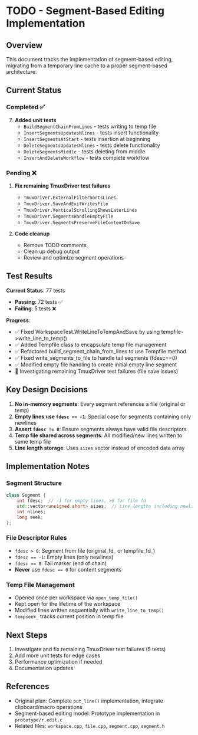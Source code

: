 # TODO - Segment-Based Editing Implementation

## Overview
This document tracks the implementation of segment-based editing, migrating from a temporary line cache to a proper segment-based architecture.

## Current Status

### Completed ✅

7. **Added unit tests**
   - `BuildSegmentChainFromLines` - tests writing to temp file
   - `InsertSegmentsUpdatesNlines` - tests insert functionality
   - `InsertSegmentsAtStart` - tests insertion at beginning
   - `DeleteSegmentsUpdatesNlines` - tests delete functionality  
   - `DeleteSegmentsMiddle` - tests deleting from middle
   - `InsertAndDeleteWorkflow` - tests complete workflow

### Pending ❌

1. **Fix remaining TmuxDriver test failures**
   - `TmuxDriver.ExternalFilterSortsLines`
   - `TmuxDriver.SaveAndExitWritesFile`
   - `TmuxDriver.VerticalScrollingShowsLaterLines`
   - `TmuxDriver.SegmentsHandleEmptyFile`
   - `TmuxDriver.SegmentsPreserveFileContentOnSave`

2. **Code cleanup**
   - Remove TODO comments
   - Clean up debug output
   - Review and optimize segment operations

## Test Results

**Current Status**: 77 tests
- **Passing**: 72 tests ✅
- **Failing**: 5 tests ❌

**Progress**:
- ✅ Fixed WorkspaceTest.WriteLineToTempAndSave by using tempfile->write_line_to_temp()
- ✅ Added Tempfile class to encapsulate temp file management
- ✅ Refactored build_segment_chain_from_lines to use Tempfile method
- ✅ Fixed write_segments_to_file to handle tail segments (fdesc==0)
- ✅ Modified empty file handling to create initial empty line segment
- 🚧 Investigating remaining TmuxDriver test failures (file save issues)

## Key Design Decisions

1. **No in-memory segments**: Every segment references a file (original or temp)
2. **Empty lines use `fdesc == -1`**: Special case for segments containing only newlines
3. **Assert `fdesc != 0`**: Ensure segments always have valid file descriptors
4. **Temp file shared across segments**: All modified/new lines written to same temp file
5. **Line length storage**: Uses `sizes` vector instead of encoded data array

## Implementation Notes

### Segment Structure
```cpp
class Segment {
    int fdesc;  // -1 for empty lines, >0 for file fd
    std::vector<unsigned short> sizes;  // Line lengths including newline
    int nlines;
    long seek;
};
```

### File Descriptor Rules
- `fdesc > 0`: Segment from file (original_fd_ or tempfile_fd_)
- `fdesc == -1`: Empty lines (only newlines)
- `fdesc == 0`: Tail marker (end of chain)
- **Never** use `fdesc == 0` for content segments

### Temp File Management
- Opened once per workspace via `open_temp_file()`
- Kept open for the lifetime of the workspace
- Modified lines written sequentially with `write_line_to_temp()`
- `tempseek_` tracks current position in temp file

## Next Steps

1. Investigate and fix remaining TmuxDriver test failures (5 tests)
2. Add more unit tests for edge cases
3. Performance optimization if needed
4. Documentation updates

## References

- Original plan: Complete `put_line()` implementation, integrate clipboard/macro operations
- Segment-based editing model: Prototype implementation in `prototype/r.edit.c`
- Related files: `workspace.cpp`, `file.cpp`, `segment.cpp`, `segment.h`
